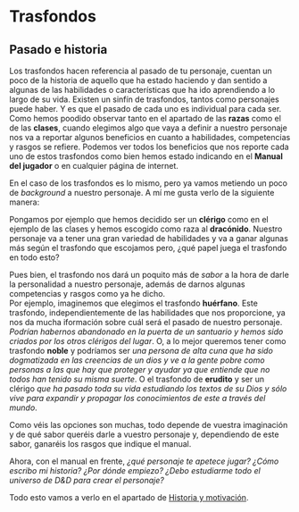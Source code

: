 # Trasfondos
## Pasado e historia

Los trasfondos hacen referencia al pasado de tu personaje, cuentan un poco de la historia de aquello que ha estado haciendo y dan sentido a algunas de las habilidades o características que ha ido aprendiendo a lo largo de su vida. Existen un sinfín de trasfondos, tantos como personajes puede haber. Y es que el pasado de cada uno es individual para cada ser.  
Como hemos poodido observar tanto en el apartado de las **razas** como el de las **clases**, cuando elegimos algo que vaya a definir a nuestro personaje nos va a reportar algunos beneficios en cuanto a habilidades, competencias y rasgos se refiere. Podemos ver todos los beneficios que nos reporte cada uno de estos trasfondos como bien hemos estado indicando en el **Manual del jugador** o en cualquier página de internet. 

En el caso de los trasfondos es lo mismo, pero ya vamos metiendo un poco de *background* a nuestro personaje. A mí me gusta verlo de la siguiente manera:

Pongamos por ejemplo que hemos decidido ser un **clérigo** como en el ejemplo de las clases y hemos escogido como raza al **dracónido**. Nuestro personaje va a tener una gran variedad de habilidades y va a ganar algunas más según el trasfondo que escojamos pero, ¿qué papel juega el trasfondo en todo esto?

Pues bien, el trasfondo nos dará un poquito más de *sabor* a la hora de darle la personalidad a nuestro personaje, además de darnos algunas competencias y rasgos como ya he dicho.  
Por ejemplo, imaginemos que elegimos el trasfondo **huérfano**. Este trasfondo, independientemente de las habilidades que nos proporcione, ya nos da mucha iformación sobre cuál será el pasado de nuestro personaje. *Podrían habernos abandonado en la puerta de un santuario y hemos sido criados por los otros clérigos del lugar*. O, a lo mejor queremos tener como trasfondo **noble** y podríamos ser *una persona de alta cuna que ha sido dogmatizada en las creencias de un dios y ve a la gente pobre como personas a las que hay que proteger y ayudar ya que entiende que no todos han tenido su misma suerte*. O el trasfondo de **erudito** y ser un clérigo *que ha pasado toda su vida estudiando los textos de su Dios y sólo vive para expandir y propagar los conocimientos de este a través del mundo*. 

Como véis las opciones son muchas, todo depende de vuestra imaginación y de qué sabor queréis darle a vuestro personaje y, dependiendo de este sabor, ganaréis los rasgos que indique el manual.

Ahora, con el manual en frente, *¿qué personaje te apetece jugar? ¿Cómo escribo mi historia? ¿Por dónde empiezo? ¿Debo estudiarme todo el universo de D&D para crear el personaje?*

Todo esto vamos a verlo en el apartado de [Historia y motivación](../lore/historia.md).
